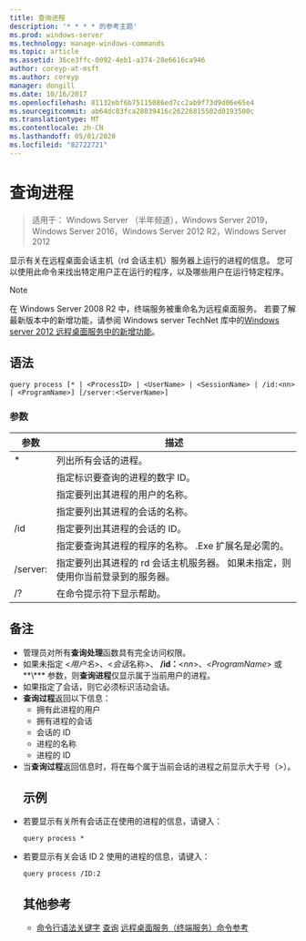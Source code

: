 ```yaml
---
title: 查询进程
description: '* * * * 的参考主题'
ms.prod: windows-server
ms.technology: manage-windows-commands
ms.topic: article
ms.assetid: 36ce3ffc-0092-4eb1-a374-28e6616ca946
author: coreyp-at-msft
ms.author: coreyp
manager: dongill
ms.date: 10/16/2017
ms.openlocfilehash: 81132ebf6b75115086ed7cc2ab9f73d9d06e65e4
ms.sourcegitcommit: ab64dc83fca28039416c26226815502d0193500c
ms.translationtype: MT
ms.contentlocale: zh-CN
ms.lasthandoff: 05/01/2020
ms.locfileid: "82722721"
---
```

# <a name="query-process"></a>查询进程

> 适用于： Windows Server （半年频道），Windows Server 2019，Windows Server 2016，Windows Server 2012 R2，Windows Server 2012

显示有关在远程桌面会话主机（rd 会话主机）服务器上运行的进程的信息。
您可以使用此命令来找出特定用户正在运行的程序，以及哪些用户在运行特定程序。

> [!NOTE]
> 在 Windows Server 2008 R2 中，终端服务被重命名为远程桌面服务。 若要了解最新版本中的新增功能，请参阅 Windows server TechNet 库中的[Windows server 2012 远程桌面服务中的新增功能](https://technet.microsoft.com/library/hh831527)。
> ## <a name="syntax"></a>语法
> ```
> query process [* | <ProcessID> | <UserName> | <SessionName> | /id:<nn> | <ProgramName>] [/server:<ServerName>]
> ```
> ### <a name="parameters"></a>参数
> 
> |      参数       |                                                                 描述                                                                  |
> |----------------------|----------------------------------------------------------------------------------------------------------------------------------------------|
> |          \*          |                                                    列出所有会话的进程。                                                     |
> |     <ProcessID>      |                                   指定标识要查询的进程的数字 ID。                                   |
> |      <UserName>      |                                       指定要列出其进程的用户的名称。                                       |
> |    <SessionName>     |                                     指定要列出其进程的会话的名称。                                      |
> |       /id<nn>       |                                      指定要列出其进程的会话的 ID。                                       |
> |    <ProgramName>     |                     指定要查询其进程的程序的名称。 .Exe 扩展名是必需的。                     |
> | /server:<ServerName> | 指定要列出其进程的 rd 会话主机服务器。 如果未指定，则使用你当前登录到的服务器。 |
> |          /?          |                                                     在命令提示符下显示帮助。                                                     |
> 
> ## <a name="remarks"></a>备注
> - 管理员对所有**查询处理**函数具有完全访问权限。
> - 如果未指定 <*用户名*>、<*会话*名称>、 **/id：**<*nn*>、<*ProgramName*> 或**\\*** 参数，则**查询进程**仅显示属于当前用户的进程。
> - 如果指定了会话，则它必须标识活动会话。
> - **查询过程**返回以下信息：
>   -   拥有此进程的用户
>   -   拥有进程的会话
>   -   会话的 ID
>   -   进程的名称
>   -   进程的 ID
> - 当**查询过程**返回信息时，将在每个属于当前会话的进程之前显示大于号（>）。
>   ## <a name="examples"></a>示例
> - 若要显示有关所有会话正在使用的进程的信息，请键入：
>   ```
>   query process *
>   ```
> - 若要显示有关会话 ID 2 使用的进程的信息，请键入：
>   ```
>   query process /ID:2
>   ```
>   ## <a name="additional-references"></a>其他参考
>   - [命令行语法关键字](command-line-syntax-key.md)
>   [查询](query.md)
>   [远程桌面服务（终端服务）命令参考](remote-desktop-services-terminal-services-command-reference.md)
